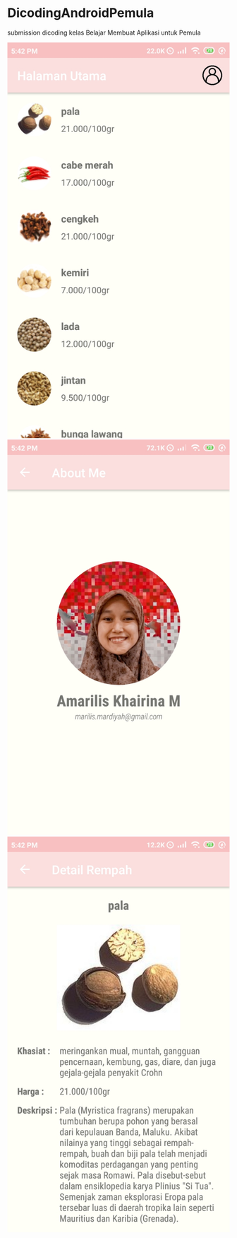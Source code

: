 # DicodingAndroidPemula
submission dicoding kelas Belajar Membuat Aplikasi untuk Pemula

![Image of ListView](https://github.com/amariliskm/DicodingAndroidPemula/blob/master/ListView.jpeg)
![Image of AboutMeActiviy](https://github.com/amariliskm/DicodingAndroidPemula/blob/master/aboutMe.jpeg)
![Image of DetailActivity](https://github.com/amariliskm/DicodingAndroidPemula/blob/master/detail.jpeg)
